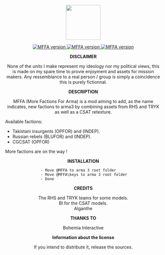 <p align="center">
    <img src="https://github.com/alganthe/MFFA/blob/master/assets/MFFA_logo.png"
         height="112">
</p>         
<p align="center">
    <a href="https://github.com/alganthe/MFFA/releases">
        <img src="https://img.shields.io/badge/version-1.1.134489-orange.svg"
             alt="MFFA version">
    </a>
    <a href="https://github.com/alganthe/MFFA/releases/download/1.1.134489/MFFA_1.1.134489.zip">
        <img src="https://img.shields.io/badge/Download-Click%20me%20!!!-green.svg"
             alt="MFFA version">
    </a>
    <a href="http://www.bistudio.com/community/licenses/arma-public-license-share-alike">
        <img src="https://img.shields.io/badge/license-APL--SA-lightgrey.svg"
             alt="MFFA version">
    </a>
</p>

<p align="center">
<b>DISCLAIMER</b>
 </p>
 <p align="center">
None of the units I make represent my ideology nor my political views, this is made on my spare time to provie enjoyment and assets for mission makers.
Any ressemblance to a real person / group is simply a coincidence this is purely fictionnal.
</p>
<p align="center">
<b>DESCRIPTION</b>
</p>

<p align="center">
MFFA (More Factions For Arma) is a mod aiming to add, as the name indicates, new factions to arma3 by combining assets from RHS and TRYK as well as a CSAT retexture.</br>
</p>

Available factions:

- Takistani insurgents (OPFOR) and (INDEP).
- Russian rebels (BLUFOR) and (INDEP).
- CGCSAT (OPFOR)


More factions are on the way !
</p>
<p align="center">
<b>INSTALLATION</b>
</p>

					- Move @MFFA to arma 3 root folder
					- Move @MFFA\keys to arma 3 root folder
					- Done


<p align="center">
<b>CREDITS</b>
</p><p align="center">
The RHS and TRYK teams for some models.</br>
BI for the CSAT models.</br>
Alganthe</br></p>


<p align="center">
<b>THANKS TO</b>
</p><p align="center">
 Bohemia Interactive
</p>

<p align="center">
<b>Information about the license</b>
</p>
<p align="center">
If you intend to distribute it, release the sources.</br>
</p>
